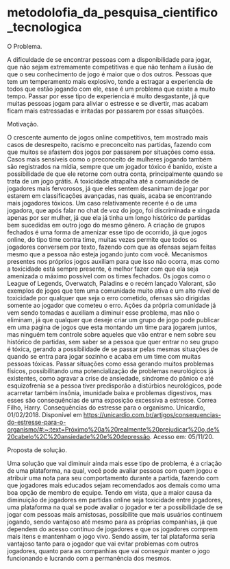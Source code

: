 # metodolofia_da_pesquisa_cientifico_tecnologica

O Problema.

A dificuldade de se encontrar pessoas com a disponibilidade para jogar, que não sejam extremamente competitivas e que não tenham a ilusão de que o seu conhecimento de jogo é maior que o dos outros. Pessoas que tem um temperamento mais explosivo, tende a estragar a experiencia de todos que estão jogando com ele, esse é um problema que existe a muito tempo. Passar por esse tipo de experiencia é muito desgastante, já que muitas pessoas jogam para aliviar o estresse e se divertir, mas acabam ficam mais estressadas e irritadas por passarem por essas situações.

Motivação.

O crescente aumento de jogos online competitivos, tem mostrado mais casos de desrespeito, racismo e preconceito nas partidas, fazendo com que muitos se afastem dos jogos por passarem por situações como essa.
Casos mais sensíveis como o preconceito de mulheres jogando também são registrados na mídia, sempre que um jogador tóxico é banido, existe a possibilidade de que ele retorne com outra conta, principalmente quando se trata de um jogo grátis. A toxicidade atrapalha até a comunidade de jogadores mais fervorosos, já que eles sentem desanimam de jogar por estarem em classificações avançadas, nas quais, acaba se encontrando mais jogadores tóxicos.
Um caso relativamente recente é o de uma jogadora, que após falar no chat de voz do jogo, foi discriminada e xingada apenas por ser mulher, já que ela já tinha um longo histórico de partidas bem sucedidas em outro jogo do mesmo gênero.
A criação de grupos fechados é uma forma de amenizar esse tipo de ocorrido, já que jogos online, do tipo time contra time, muitas vezes permite que todos os jogadores conversem por texto, fazendo com que as ofensas sejam feitas mesmo que a pessoa não esteja jogando junto com você. Mecanismos presentes nos próprios jogos auxiliam para que isso não ocorra, mas como a toxicidade está sempre presente, é melhor fazer com que ela seja amenizada o máximo possível com os times fechados.
Os jogos como o League of Legends, Overwatch, Paladins e o recém lançado Valorant, são exemplos de jogos que tem uma comunidade muito ativa e um alto nível de toxicidade por qualquer que seja o erro cometido, ofensas são dirigidas somente ao jogador que cometeu o erro.
Ações da própria comunidade já vem sendo tomadas e auxiliam a diminuir esse problema, mas não o eliminam, já que qualquer que deseje criar um grupo de jogo pode publicar em uma pagina de jogos que esta montando um time para jogarem juntos, mas ninguém tem controle sobre aqueles que vão entrar e nem sobre seu histórico de partidas, sem saber se a pessoa que quer entrar no seu grupo é tóxica, gerando a possibilidade de se passar pelas mesmas situações de quando se entra para jogar sozinho e acaba em um time com muitas pessoas tóxicas.
Passar situações como essa gerando muitos problemas físicos, possibilitando uma potencialização de problemas neurológicos já existentes, como agravar a crise de ansiedade, síndrome do pânico e até esquizofrenia se a pessoa tiver predisporão a distúrbios neurológicos, pode acarretar também insônia, imunidade baixa e problemas digestivos, mas esses são consequências de uma exposição excessiva a estresse. Correa Filho, Harry. Consequências do estresse para o organismo. Unicardio, 01/02/2018. Disponível em https://unicardio.com.br/artigos/consequencias-do-estresse-para-o-organismo/#:~:text=Próximo%20a%20realmente%20prejudicar%20o,de%20cabelo%2C%20ansiedade%20e%20depressão. Acesso em: 05/11/20.


Proposta de solução.

Uma solução que vai diminuir ainda mais esse tipo de problema, é a criação de uma plataforma, na qual, você pode avaliar pessoas com quem jogou e atribuir uma nota para seu comportamento durante a partida, fazendo com que jogadores mais educados sejam recomendados aos demais como uma boa opção de membro de equipe.
Tendo em vista, que a maior causa da diminuição de jogadores em partidas online seja toxicidade entre jogadores, uma plataforma na qual se pode avaliar o jogador e ter a possibilidade de se jogar com pessoas mais amistosas, possibilite que mais usuários continuem jogando, sendo vantajoso até mesmo para as próprias companhias, já  que dependem do acesso continuo de jogadores e que os jogadores comprem mais itens e mantenham o jogo vivo.
Sendo assim, ter tal plataforma seria vantajoso tanto para o jogador que vai evitar problemas com outros jogadores, quanto para as companhias que vai conseguir manter o jogo funcionando e lucrando com a permanência dos mesmos.
